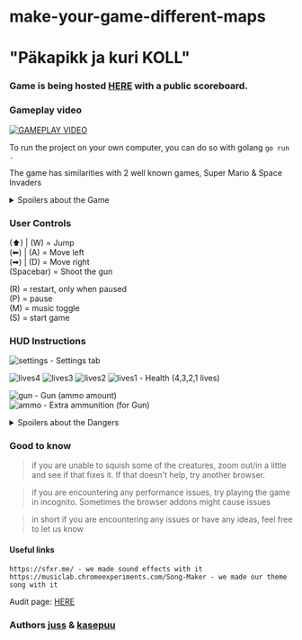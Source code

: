 # make-your-game-different-maps
# "Päkapikk ja kuri KOLL"

### Game is being hosted [HERE](http://joelsoft.eu:1111/) with a public scoreboard.

### Gameplay video
[![GAMEPLAY VIDEO](https://i9.ytimg.com/vi_webp/InFw7pjxv_E/mq3.webp?sqp=CPCw6KQG-oaymwEmCMACELQB8quKqQMa8AEB-AH-CYAC0AWKAgwIABABGEsgZShLMA8=&rs=AOn4CLAOReGxHZMImxI7zmSYqE5MqrMX_A)](https://www.youtube.com/watch?v=InFw7pjxv_E "see how the game is being played through")


To run the project on your own computer, you can do so with golang `go run .`

The game has similarities with 2 well known games, Super Mario & Space Invaders 

<details>
<summary>Spoilers about the Game</summary>
The Game itself has 3 levels. To get score you must jump on the enemies and pass the levels, without dying.
The last map contains a boss fight where you have to collect ammo and shoot down the dragon.
Be warned, dying or missing a shot will cost you 100 score!!!
</details>

### User Controls
(⬆) | (W) = Jump   
(⬅) | (A) = Move left  
(➡) | (D) = Move right  
(Spacebar) = Shoot the gun              
             
(R) = restart, only when paused         
(P) = pause             
(M) = music toggle              
(S) = start game                      

### HUD Instructions
![settings](https://01.kood.tech/git/juss/make-your-game-different-maps/raw/branch/master/game/images/hud/settings.png) - Settings tab     

![lives4](https://01.kood.tech/git/juss/make-your-game-different-maps/raw/branch/master/game/images/hud/lives_4.png)
![lives3](https://01.kood.tech/git/juss/make-your-game-different-maps/raw/branch/master/game/images/hud/lives_3.png)
![lives2](https://01.kood.tech/git/juss/make-your-game-different-maps/raw/branch/master/game/images/hud/lives_2.png)
![lives1](https://01.kood.tech/git/juss/make-your-game-different-maps/raw/branch/master/game/images/hud/lives_1.png) - Health (4,3,2,1 lives)  
    
![gun](https://01.kood.tech/git/juss/make-your-game-different-maps/raw/branch/master/game/images/hud/gun.png) - Gun (ammo amount)  
![ammo](https://01.kood.tech/git/juss/make-your-game-different-maps/raw/branch/master/game/images/ammo.png) - Extra ammunition (for Gun) 


<details> 
<summary>Spoilers about the Dangers</summary>

### DANGERS
![wolf1](https://01.kood.tech/git/juss/make-your-game-different-maps/raw/branch/master/game/images/characters/villains/brown_dog.gif)
![wolf2](https://01.kood.tech/git/juss/make-your-game-different-maps/raw/branch/master/game/images/characters/villains/black_dog.gif) - Fast little buggers, watch out!           

![werewolf1](https://01.kood.tech/git/juss/make-your-game-different-maps/raw/branch/master/game/images/characters/villains/werewolf.gif)
![werewolf2](https://01.kood.tech/git/juss/make-your-game-different-maps/raw/branch/master/game/images/characters/villains/werewolf_dark.gif) - They are scary!           

![dragon](https://01.kood.tech/git/juss/make-your-game-different-maps/raw/branch/master/game/images/characters/villains/dragon.gif) - Flying creature, that shoots something...    

![ground1](https://01.kood.tech/git/juss/make-your-game-different-maps/raw/branch/master/game/level/sprites/level1/w.png)
![ground2](https://01.kood.tech/git/juss/make-your-game-different-maps/raw/branch/master/game/level/sprites/level2/w.png) - your character doesn't know how to swim! Fire is hot!

![bait](https://01.kood.tech/git/juss/make-your-game-different-maps/raw/branch/master/game/level/sprites/level2/-.png) - you might fall through this one!          
        
</details> 


### Good to know
> if you are unable to squish some of the creatures, zoom out/in a little and see if that fixes it. If that doesn't help, try another browser.

> if you are encountering any performance issues, try playing the game in incognito. Sometimes the browser addons might cause issues    

> in short if you are encountering any issues or have any ideas, feel free to let us know

#### Useful links
``` 
https://sfxr.me/ - we made sound effects with it
https://musiclab.chromeexperiments.com/Song-Maker - we made our theme song with it
```


Audit page: [HERE](https://github.com/01-edu/public/tree/master/subjects/make-your-game-different-maps/audit.md)


### Authors [juss](https://01.kood.tech/git/juss) & [kasepuu](https://01.kood.tech/git/kasepuu) 